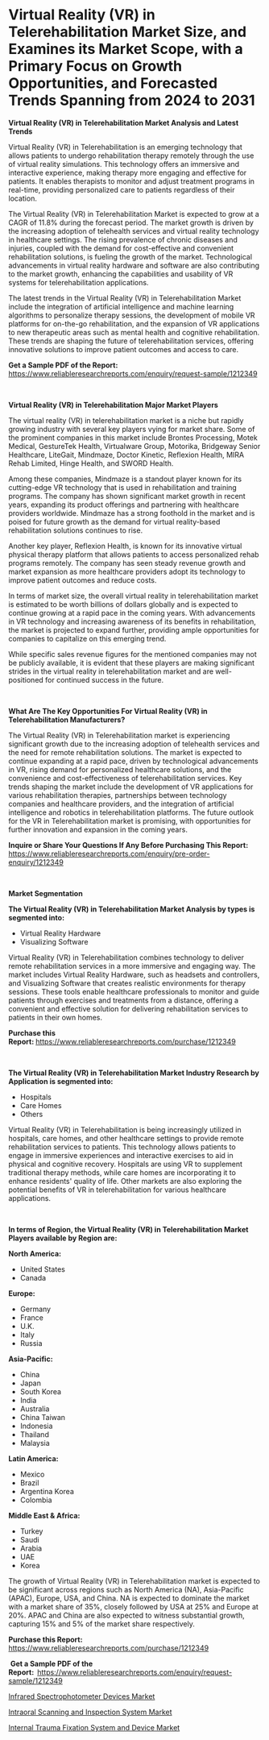 <p><h1>Virtual Reality (VR) in Telerehabilitation Market Size, and Examines its Market Scope, with a Primary Focus on Growth Opportunities, and Forecasted Trends Spanning from 2024 to 2031</h1></p><p><strong>Virtual Reality (VR) in Telerehabilitation Market Analysis and Latest Trends</strong></p>
<p><p>Virtual Reality (VR) in Telerehabilitation is an emerging technology that allows patients to undergo rehabilitation therapy remotely through the use of virtual reality simulations. This technology offers an immersive and interactive experience, making therapy more engaging and effective for patients. It enables therapists to monitor and adjust treatment programs in real-time, providing personalized care to patients regardless of their location.</p><p>The Virtual Reality (VR) in Telerehabilitation Market is expected to grow at a CAGR of 11.8% during the forecast period. The market growth is driven by the increasing adoption of telehealth services and virtual reality technology in healthcare settings. The rising prevalence of chronic diseases and injuries, coupled with the demand for cost-effective and convenient rehabilitation solutions, is fueling the growth of the market. Technological advancements in virtual reality hardware and software are also contributing to the market growth, enhancing the capabilities and usability of VR systems for telerehabilitation applications.</p><p>The latest trends in the Virtual Reality (VR) in Telerehabilitation Market include the integration of artificial intelligence and machine learning algorithms to personalize therapy sessions, the development of mobile VR platforms for on-the-go rehabilitation, and the expansion of VR applications to new therapeutic areas such as mental health and cognitive rehabilitation. These trends are shaping the future of telerehabilitation services, offering innovative solutions to improve patient outcomes and access to care.</p></p>
<p><strong>Get a Sample PDF of the Report:&nbsp;</strong> <a href="https://www.reliableresearchreports.com/enquiry/request-sample/1212349">https://www.reliableresearchreports.com/enquiry/request-sample/1212349</a></p>
<p>&nbsp;</p>
<p><strong>Virtual Reality (VR) in Telerehabilitation Major Market Players</strong></p>
<p><p>The virtual reality (VR) in telerehabilitation market is a niche but rapidly growing industry with several key players vying for market share. Some of the prominent companies in this market include Brontes Processing, Motek Medical, GestureTek Health, Virtualware Group, Motorika, Bridgeway Senior Healthcare, LiteGait, Mindmaze, Doctor Kinetic, Reflexion Health, MIRA Rehab Limited, Hinge Health, and SWORD Health.</p><p>Among these companies, Mindmaze is a standout player known for its cutting-edge VR technology that is used in rehabilitation and training programs. The company has shown significant market growth in recent years, expanding its product offerings and partnering with healthcare providers worldwide. Mindmaze has a strong foothold in the market and is poised for future growth as the demand for virtual reality-based rehabilitation solutions continues to rise.</p><p>Another key player, Reflexion Health, is known for its innovative virtual physical therapy platform that allows patients to access personalized rehab programs remotely. The company has seen steady revenue growth and market expansion as more healthcare providers adopt its technology to improve patient outcomes and reduce costs.</p><p>In terms of market size, the overall virtual reality in telerehabilitation market is estimated to be worth billions of dollars globally and is expected to continue growing at a rapid pace in the coming years. With advancements in VR technology and increasing awareness of its benefits in rehabilitation, the market is projected to expand further, providing ample opportunities for companies to capitalize on this emerging trend.</p><p>While specific sales revenue figures for the mentioned companies may not be publicly available, it is evident that these players are making significant strides in the virtual reality in telerehabilitation market and are well-positioned for continued success in the future.</p></p>
<p>&nbsp;</p>
<p><strong>What Are The Key Opportunities For Virtual Reality (VR) in Telerehabilitation Manufacturers?</strong></p>
<p><p>The Virtual Reality (VR) in Telerehabilitation market is experiencing significant growth due to the increasing adoption of telehealth services and the need for remote rehabilitation solutions. The market is expected to continue expanding at a rapid pace, driven by technological advancements in VR, rising demand for personalized healthcare solutions, and the convenience and cost-effectiveness of telerehabilitation services. Key trends shaping the market include the development of VR applications for various rehabilitation therapies, partnerships between technology companies and healthcare providers, and the integration of artificial intelligence and robotics in telerehabilitation platforms. The future outlook for the VR in Telerehabilitation market is promising, with opportunities for further innovation and expansion in the coming years.</p></p>
<p><strong>Inquire or Share Your Questions If Any Before Purchasing This Report:</strong> <a href="https://www.reliableresearchreports.com/enquiry/pre-order-enquiry/1212349">https://www.reliableresearchreports.com/enquiry/pre-order-enquiry/1212349</a></p>
<p>&nbsp;</p>
<p><strong>Market Segmentation</strong></p>
<p><strong>The Virtual Reality (VR) in Telerehabilitation Market Analysis by types is segmented into:</strong></p>
<p><ul><li>Virtual Reality Hardware</li><li>Visualizing Software</li></ul></p>
<p><p>Virtual Reality (VR) in Telerehabilitation combines technology to deliver remote rehabilitation services in a more immersive and engaging way. The market includes Virtual Reality Hardware, such as headsets and controllers, and Visualizing Software that creates realistic environments for therapy sessions. These tools enable healthcare professionals to monitor and guide patients through exercises and treatments from a distance, offering a convenient and effective solution for delivering rehabilitation services to patients in their own homes.</p></p>
<p><strong>Purchase this Report:&nbsp;</strong><a href="https://www.reliableresearchreports.com/purchase/1212349">https://www.reliableresearchreports.com/purchase/1212349</a></p>
<p>&nbsp;</p>
<p><strong>The Virtual Reality (VR) in Telerehabilitation Market Industry Research by Application is segmented into:</strong></p>
<p><ul><li>Hospitals</li><li>Care Homes</li><li>Others</li></ul></p>
<p><p>Virtual Reality (VR) in Telerehabilitation is being increasingly utilized in hospitals, care homes, and other healthcare settings to provide remote rehabilitation services to patients. This technology allows patients to engage in immersive experiences and interactive exercises to aid in physical and cognitive recovery. Hospitals are using VR to supplement traditional therapy methods, while care homes are incorporating it to enhance residents' quality of life. Other markets are also exploring the potential benefits of VR in telerehabilitation for various healthcare applications.</p></p>
<p>&nbsp;</p>
<p><strong>In terms of Region, the Virtual Reality (VR) in Telerehabilitation Market Players available by Region are:</strong></p>
<p>
    <p> <strong> North America: </strong>
        <ul>
            <li>United States</li>
            <li>Canada</li>
        </ul>
        </p> 
    <p> <strong> Europe: </strong>
        <ul>
            <li>Germany</li>
            <li>France</li>
            <li>U.K.</li>
            <li>Italy</li>
            <li>Russia</li>
        </ul>
        </p> 
    <p> <strong> Asia-Pacific: </strong>
        <ul>
            <li>China</li>
            <li>Japan</li>
            <li>South Korea</li>
            <li>India</li>
            <li>Australia</li>
            <li>China Taiwan</li>
            <li>Indonesia</li>
            <li>Thailand</li>
            <li>Malaysia</li>
        </ul>
        </p> 
    <p> <strong> Latin America: </strong>
        <ul>
            <li>Mexico</li>
            <li>Brazil</li>
            <li>Argentina Korea</li>
            <li>Colombia</li>
        </ul>
        </p> 
    <p> <strong> Middle East & Africa: </strong>
        <ul>
            <li>Turkey</li>
            <li>Saudi</li>
            <li>Arabia</li>
            <li>UAE</li>
            <li>Korea</li>
        </ul>
    </p>
    </p>
<p><p>The growth of Virtual Reality (VR) in Telerehabilitation market is expected to be significant across regions such as North America (NA), Asia-Pacific (APAC), Europe, USA, and China. NA is expected to dominate the market with a market share of 35%, closely followed by USA at 25% and Europe at 20%. APAC and China are also expected to witness substantial growth, capturing 15% and 5% of the market share respectively.</p></p>
<p><strong>Purchase this Report: </strong><a href="https://www.reliableresearchreports.com/purchase/1212349">https://www.reliableresearchreports.com/purchase/1212349</a></p>
<p>&nbsp;<strong>Get a Sample PDF of the Report:&nbsp;&nbsp;</strong><a href="https://www.reliableresearchreports.com/enquiry/request-sample/1212349">https://www.reliableresearchreports.com/enquiry/request-sample/1212349</a></p>
<p><strong></strong></p>
<p><p><a href="https://github.com/gulaimolin/Market-Research-Report-List-3/blob/main/infrared-spectrophotometer-devices-market.md">Infrared Spectrophotometer Devices Market</a></p><p><a href="https://github.com/RoccoManning/Market-Research-Report-List-3/blob/main/intraoral-scanning-and-inspection-system-market.md">Intraoral Scanning and Inspection System Market</a></p><p><a href="https://github.com/mauripalmi/Market-Research-Report-List-2/blob/main/internal-trauma-fixation-system-and-device-market.md">Internal Trauma Fixation System and Device Market</a></p></p>